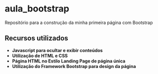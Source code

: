 # aula_bootstrap
Repositório para a construção da minha primeira página com Bootstrap

## Recursos utilizados
 - **Javascript para ocultar e exibir conteúdos**
 - **Utilização de HTML e CSS**
 - **Página HTML no Estilo Landing Page de página única**
 - **Utilização do Framework Bootstrap para design da página**
